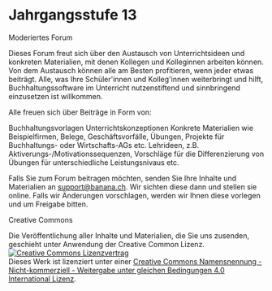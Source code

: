 # Jahrgangsstufe 13



Moderiertes Forum

Dieses Forum freut sich über den Austausch von Unterrichtsideen und konkreten Materialien, mit denen Kollegen und Kolleginnen arbeiten können. Von dem Austausch können alle am Besten profitieren, wenn jeder etwas beiträgt. Alle, was Ihre Schüler'innen und Kolleg'innen weiterbringt und hilft, Buchhaltungssoftware im Unterricht nutzenstiftend und sinnbringend einzusetzen ist willkommen.

Alle freuen sich über Beiträge in Form von:

Buchhaltungsvorlagen
Unterrichtskonzeptionen
Konkrete Materialien wie Beispielfirmen, Belege, Geschäftsvorfälle, Übungen, Projekte für Buchhaltungs- oder Wirtschafts-AGs etc.
Lehrideen, z.B. Aktiverungs-/Motivationssequenzen, Vorschläge für die Differenzierung von Übungen für unterschiedliche Leistungsnivaus etc.

Falls Sie zum Forum beitragen möchten, senden Sie Ihre Inhalte und Materialien an support@banana.ch. Wir sichten diese dann und stellen sie online. Falls wir Änderungen vorschlagen, werden wir Ihnen diese vorlegen und um Freigabe bitten.

Creative Commons

Die Veröffentlichung aller Inhalte und Materialien, die Sie uns zusenden, geschieht unter Anwendung der Creative Common Lizenz. <a rel="license" href="http://creativecommons.org/licenses/by-nc-sa/4.0/"><img alt="Creative Commons Lizenzvertrag" style="border-width:0" src="https://i.creativecommons.org/l/by-nc-sa/4.0/88x31.png" /></a><br />Dieses Werk ist lizenziert unter einer <a rel="license" href="http://creativecommons.org/licenses/by-nc-sa/4.0/">Creative Commons Namensnennung - Nicht-kommerziell - Weitergabe unter gleichen Bedingungen 4.0 International Lizenz</a>.
 





